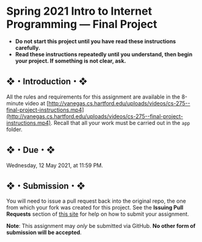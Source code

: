 # Spring 2021 Intro to Internet Programming — Final Project

* **Do not start this project until you have read these instructions carefully.**  
* **Read these instructions repeatedly until you understand, then begin your project. If something is not clear, ask.**  

## ❖・Introduction・❖
All the rules and requirements for this assignment are available in the 8-minute video at [http://vanegas.cs.hartford.edu/uploads/videos/cs-275--final-project-instructions.mp4](http://vanegas.cs.hartford.edu/uploads/videos/cs-275--final-project-instructions.mp4). Recall that all your work must be carried out in the `app` folder.

## ❖・Due・❖
Wednesday, 12 May 2021, at 11:59 PM.

## ❖・Submission・❖
You will need to issue a pull request back into the original repo, the one from which your fork was created for this project. See the **Issuing Pull Requests** section of [this site](http://code-warrior.github.io/tutorials/git/github/index.html) for help on how to submit your assignment.

**Note**: This assignment may *only* be submitted via GitHub. **No other form of submission will be accepted**.
